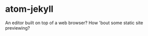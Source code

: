 atom-jekyll
===========

An editor built on top of a web browser? How 'bout some static site previewing?
